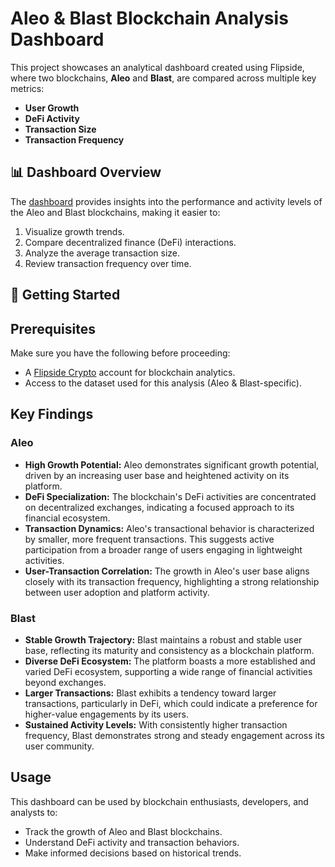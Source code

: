 # Aleo & Blast Blockchain Analysis Dashboard

This project showcases an analytical dashboard created using Flipside, where two blockchains, **Aleo** and **Blast**, are compared across multiple key metrics:

- **User Growth**  
- **DeFi Activity**  
- **Transaction Size**  
- **Transaction Frequency**  

## 📊 Dashboard Overview

The [dashboard](https://flipsidecrypto.xyz/akpan_einstein_28/comparative-analysis-between-aleo-and-blast-sXTX2O) provides insights into the performance and activity levels of the Aleo and Blast blockchains, making it easier to:

1. Visualize growth trends.
2. Compare decentralized finance (DeFi) interactions.
3. Analyze the average transaction size.
4. Review transaction frequency over time.

## 🚀 Getting Started

## Prerequisites

Make sure you have the following before proceeding:
- A [Flipside Crypto](https://flipsidecrypto.xyz) account for blockchain analytics.
- Access to the dataset used for this analysis (Aleo & Blast-specific).

## Key Findings
### Aleo
- **High Growth Potential:** Aleo demonstrates significant growth potential, driven by an increasing user base and heightened activity on its platform.  
- **DeFi Specialization:** The blockchain's DeFi activities are concentrated on decentralized exchanges, indicating a focused approach to its financial ecosystem.  
- **Transaction Dynamics:** Aleo's transactional behavior is characterized by smaller, more frequent transactions. This suggests active participation from a broader range of users engaging in lightweight activities.  
- **User-Transaction Correlation:** The growth in Aleo's user base aligns closely with its transaction frequency, highlighting a strong relationship between user adoption and platform activity.

### Blast
- **Stable Growth Trajectory:** Blast maintains a robust and stable user base, reflecting its maturity and consistency as a blockchain platform.  
- **Diverse DeFi Ecosystem:** The platform boasts a more established and varied DeFi ecosystem, supporting a wide range of financial activities beyond exchanges.  
- **Larger Transactions:** Blast exhibits a tendency toward larger transactions, particularly in DeFi, which could indicate a preference for higher-value engagements by its users.  
- **Sustained Activity Levels:** With consistently higher transaction frequency, Blast demonstrates strong and steady engagement across its user community.

## Usage
This dashboard can be used by blockchain enthusiasts, developers, and analysts to:
- Track the growth of Aleo and Blast blockchains.
- Understand DeFi activity and transaction behaviors.
-	Make informed decisions based on historical trends.
